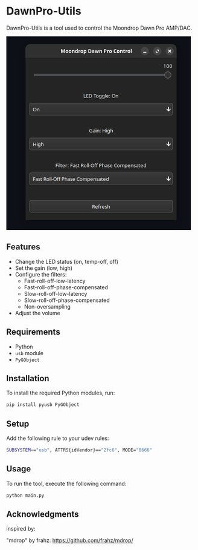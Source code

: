 # DawnPro-Utils
DawnPro-Utils is a tool used to control the Moondrop Dawn Pro AMP/DAC.

![screenshot](preview.png)

## Features

- Change the LED status (on, temp-off, off)
- Set the gain (low, high)
- Configure the filters:
    - Fast-roll-off-low-latency
    - Fast-roll-off-phase-compensated
    - Slow-roll-off-low-latency
    - Slow-roll-off-phase-compensated
    - Non-oversampling
- Adjust the volume

## Requirements

- Python
- `usb` module
- `PyGObject`

## Installation

To install the required Python modules, run:

```sh
pip install pyusb PyGObject
```

## Setup

Add the following rule to your udev rules:

```sh
SUBSYSTEM=="usb", ATTRS{idVendor}=="2fc6", MODE="0666"
```

## Usage

To run the tool, execute the following command:

```sh
python main.py
```

## Acknowledgments
inspired by:

"mdrop" by frahz: https://github.com/frahz/mdrop/ 
